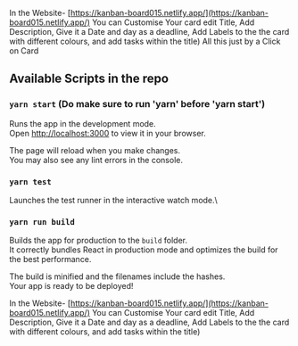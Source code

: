 
In the Website- [https://kanban-board015.netlify.app/](https://kanban-board015.netlify.app/) 
You can Customise Your card edit Title, Add Description, Give it a Date and day as a deadline, Add Labels to the the card with different colours, and add tasks within the title)
All this just by a Click on Card

## Available Scripts in the repo

### `yarn start` (Do make sure to run 'yarn' before 'yarn start')

Runs the app in the development mode.\
Open [http://localhost:3000](http://localhost:3000) to view it in your browser.

The page will reload when you make changes.\
You may also see any lint errors in the console.

### `yarn test`

Launches the test runner in the interactive watch mode.\

### `yarn run build`

Builds the app for production to the `build` folder.\
It correctly bundles React in production mode and optimizes the build for the best performance.

The build is minified and the filenames include the hashes.\
Your app is ready to be deployed!

In the Website- [https://kanban-board015.netlify.app/](https://kanban-board015.netlify.app/) 
You can Customise Your card edit Title, Add Description, Give it a Date and day as a deadline, Add Labels to the the card with different colours, and add tasks within the title) 
